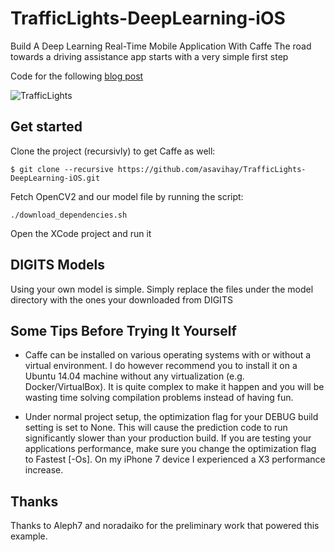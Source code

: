 # TrafficLights-DeepLearning-iOS
Build A Deep Learning Real-Time Mobile Application With Caffe
The road towards a driving assistance app starts with a very simple first step

Code for the following [blog post](https://medium.com/@avihay/build-a-deep-learning-real-time-mobile-application-with-caffe-184d9062d7fc)

![TrafficLights](https://raw.githubusercontent.com/asavihay/TrafficLights-DeepLearning-iOS/master/screenshots/screenshot.png)

## Get started  

Clone the project (recursivly) to get Caffe as well:

```
$ git clone --recursive https://github.com/asavihay/TrafficLights-DeepLearning-iOS.git
```
Fetch OpenCV2 and our model file by running the script:
```
./download_dependencies.sh
```

Open the XCode project and run it

## DIGITS Models
Using your own model is simple. Simply replace the files under the model directory with the ones your downloaded from DIGITS

## Some Tips Before Trying It Yourself
* Caffe can be installed on various operating systems with or without a virtual environment. I do however recommend you to install it on a Ubuntu 14.04 machine without any virtualization (e.g. Docker/VirtualBox). It is quite complex to make it happen and you will be wasting time solving compilation problems instead of having fun.

* Under normal project setup, the optimization flag for your DEBUG build setting is set to None. This will cause the prediction code to run significantly slower than your production build. If you are testing your applications performance, make sure you change the optimization flag to Fastest [-Os]. On my iPhone 7 device I experienced a X3 performance increase.

## Thanks
Thanks to Aleph7 and noradaiko for the preliminary work that powered this example.
